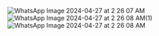 ![WhatsApp Image 2024-04-27 at 2 26 07 AM](https://github.com/ArkS0001/CloudSim/assets/113760964/9bb1f245-3ae1-43fd-a273-6505cd626629)
![WhatsApp Image 2024-04-27 at 2 26 08 AM(1)](https://github.com/ArkS0001/CloudSim/assets/113760964/96a03b25-4fc0-4e8a-a634-3295921b69e0)
![WhatsApp Image 2024-04-27 at 2 26 08 AM](https://github.com/ArkS0001/CloudSim/assets/113760964/612a8ad2-0414-47a2-b92f-28f8a9e52fd2)

